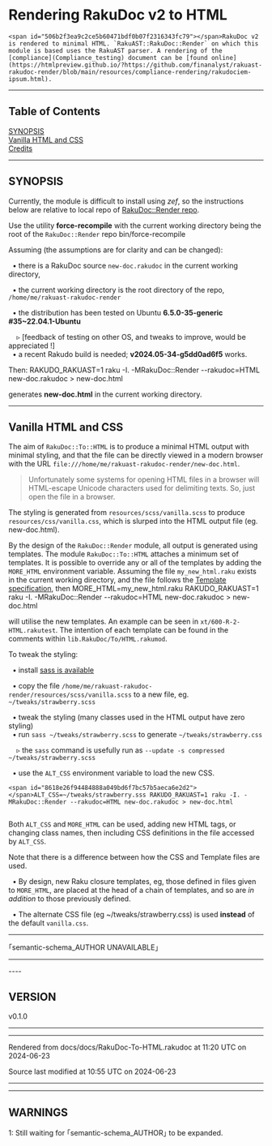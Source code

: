 
# Rendering RakuDoc v2 to HTML

	<span id="506b2f3ea9c2ce5b60471bdf0b07f2316343fc79"></span>RakuDoc v2 is rendered to minimal HTML. `RakuAST::RakuDoc::Render` on which this module is based uses the RakuAST parser. A rendering of the [compliance](Compliance_testing) document can be [found online](https://htmlpreview.github.io/?https://github.com/finanalyst/rakuast-rakudoc-render/blob/main/resources/compliance-rendering/rakudociem-ipsum.html). 



----

## Table of Contents
<a href="#SYNOPSIS">SYNOPSIS</a>   
<a href="#Vanilla_HTML_and_CSS">Vanilla HTML and CSS</a>   
<a href="#Credits">Credits</a>   


----

## SYNOPSIS<div id="SYNOPSIS"> </div>


<span id="528904e32fdac24900b98d3b23e9e666130eb8e2"></span>Currently, the module is difficult to install using *zef*, so the instructions below are relative to local repo of [RakuDoc::Render repo](https://github.com/finanalyst/rakuast-rakudoc-render.git). 

<span id="41683912915d606e7c065baae2242edf6e47ab22"></span>Use the utility **force-recompile** with the current working directory being the root of the `RakuDoc::Render` repo bin/force-recompile 

<span id="431b673bca92a794ea48a91b929ac2c10915319d"></span>Assuming (the assumptions are for clarity and can be changed): 



&nbsp;&nbsp;• <span id="1a27ea2e495608ba67089bd1a31efafee4991088"></span>there is a RakuDoc source `new-doc.rakudoc` in the current working directory, 

  
&nbsp;&nbsp;• <span id="db77de79af9a897eee35ae09272ea4b610418014"></span>the current working directory is the root directory of the repo, `/home/me/rakuast-rakudoc-render` 

  
&nbsp;&nbsp;• <span id="da50c45f60c573e8d4845a69aa807f536e818663"></span>the distribution has been tested on Ubuntu **6.5.0-35-generic #35~22.04.1-Ubuntu** 

  
&nbsp;&nbsp;&nbsp;&nbsp;▹ [feedback of testing on other OS, and tweaks to improve, would be appreciated !]  
&nbsp;&nbsp;• <span id="36405eda9a5680b1a62cc6fe74aac06602bfd9b9"></span>a recent Rakudo build is needed; **v2024.05-34-g5dd0ad6f5** works. 

  
<span id="06d17a009e5228b84551055ed5ca85e2c54f7ea1"></span>Then: RAKUDO_RAKUAST=1 raku -I. -MRakuDoc::Render --rakudoc=HTML new-doc.rakudoc > new-doc.html 

<span id="e3c06c02661f8b964187bbc97ac8304297d4d562"></span>generates **new-doc.html** in the current working directory. 

----

## Vanilla HTML and CSS<div id="Vanilla_HTML_and_CSS"> </div>
<span id="6796444e237a03bce9e95c0aa965cb1df679a6d0"></span>The aim of `RakuDoc::To::HTML` is to produce a minimal HTML output with minimal styling, and that the file can be directly viewed in a modern browser with the URL `file:///home/me/rakuast-rakudoc-render/new-doc.html`. 

> Unfortunately some systems for opening HTML files in a browser will HTML-escape Unicode characters used for delimiting texts. So, just open the file in a browser.

<span id="bf1b1aa499b175e9a7c9aeb6cf6a0e1de24461c8"></span>The styling is generated from `resources/scss/vanilla.scss` to produce `resources/css/vanilla.css`, which is slurped into the HTML output file (eg. new-doc.html). 

<span id="728afe1eb3ca0917c05522a7c02af5b9f83cd7c7"></span>By the design of the `RakuDoc::Render` module, all output is generated using templates. The module `RakuDoc::To::HTML` attaches a minimum set of templates. It is possible to override any or all of the templates by adding the `MORE_HTML` environment variable. Assuming the file `my_new_html.raku` exists in the current working directory, and the file follows the [Template specification](Templates.md), then MORE_HTML=my_new_html.raku RAKUDO_RAKUAST=1 raku -I. -MRakuDoc::Render --rakudoc=HTML new-doc.rakudoc > new-doc.html 

<span id="d3ec056475a6fde26e76c6ac55ceb1bc61512028"></span>will utilise the new templates. An example can be seen in `xt/600-R-2-HTML.rakutest`. The intention of each template can be found in the comments within `lib.RakuDoc/To/HTML.rakumod`. 

<span id="2ac1dd3a597be6a901f8a098e9c49618c4638f6f"></span>To tweak the styling: 



&nbsp;&nbsp;• <span id="9f6708fe6a6611590032410b7dffef36d90829df"></span>install [sass is available](https://sass-lang.com/guide/) 

  
&nbsp;&nbsp;• <span id="347780be6ac8d40948fbf0f03078e346e84ba3a3"></span>copy the file `/home/me/rakuast-rakudoc-render/resources/scss/vanilla.scss` to a new file, eg. `~/tweaks/strawberry.scss` 

  
&nbsp;&nbsp;• tweak the styling (many classes used in the HTML output have zero styling)  
&nbsp;&nbsp;• <span id="4d6a97b8336a6bb645807365e1b15208e4458d47"></span>run `sass ~/tweaks/strawberry.scss` to generate `~/tweaks/strawberry.css` 

  
&nbsp;&nbsp;&nbsp;&nbsp;▹ <span id="d777ed304fc402ec7e1741579b013fd7958fb44d"></span>the `sass` command is usefully run as `--update -s compressed ~/tweaks/strawberry.scss` 

  
&nbsp;&nbsp;• <span id="26969e949f2d88dea5685bb1be2694dc8a4d2021"></span>use the `ALT_CSS` environment variable to load the new CSS. 

  

```
<span id="8618e26f94484888a049bd6f7bc57b5aeca6e2d2"></span>ALT_CSS=~/tweaks/strawberry.sss RAKUDO_RAKUAST=1 raku -I. -MRakuDoc::Render --rakudoc=HTML new-doc.rakudoc > new-doc.html 


```
<span id="bdc792873927a49cb052c71a7f476eedd1683933"></span>Both `ALT_CSS` and `MORE_HTML` can be used, adding new HTML tags, or changing class names, then including CSS definitions in the file accessed by `ALT_CSS`. 

<span id="52684719883f11e1e81eaf4a9544d455f818d78b"></span>Note that there is a difference between how the CSS and Template files are used. 



&nbsp;&nbsp;• <span id="6e8f4751028030b4320b223f4754a65360e27b56"></span>By design, new Raku closure templates, eg, those defined in files given to `MORE_HTML`, are placed at the head of a chain of templates, and so are *in addition* to those previously defined. 

  
&nbsp;&nbsp;• <span id="a26344813dd0cdb16fc43864814f20c6162fe5cd"></span>The alternate CSS file (eg ~/tweaks/strawberry.css) is used **instead** of the default `vanilla.css`. 

  

----
<div id="Credits"> </div>
｢semantic-schema_AUTHOR UNAVAILABLE｣


----
<div id="Placement"> </div>
----

## VERSION<div id="VERSION"> </div>
v0.1.0





----

----

Rendered from docs/docs/RakuDoc-To-HTML.rakudoc at 11:20 UTC on 2024-06-23

Source last modified at 10:55 UTC on 2024-06-23



----

----

## WARNINGS

1: Still waiting for ｢semantic-schema_AUTHOR｣ to be expanded.


